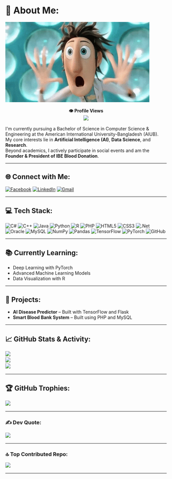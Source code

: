 

# 💫 About Me:

<img src="Wow-gif.gif" width="450"/>
<p align="center">
  <b>👁️ Profile Views</b><br>
  <img src="https://visitcount.itsvg.in/api?id=Estiyak-rubs&icon=9&color=11" />
</p>

I'm currently pursuing a Bachelor of Science in Computer Science & Engineering at the American International University-Bangladesh (AIUB).  
My core interests lie in **Artificial Intelligence (AI)**, **Data Science**, and **Research**.  
Beyond academics, I actively participate in social events and am the **Founder & President of IBE Blood Donation**.

---

## 🌐 Connect with Me:
[![Facebook](https://img.shields.io/badge/Facebook-%231877F2.svg?logo=Facebook&logoColor=white)](https://facebook.com/ER2502) 
[![LinkedIn](https://img.shields.io/badge/LinkedIn-%230077B5.svg?logo=linkedin&logoColor=white)](https://linkedin.com/in/estiyak-rubaiat) 
[![Gmail](https://img.shields.io/badge/Email-D14836?logo=gmail&logoColor=white)](mailto:estiyak.rubaiat25@gmail.com)

---

## 💻 Tech Stack:
![C#](https://img.shields.io/badge/c%23-%23239120.svg?style=for-the-badge&logo=csharp&logoColor=white) 
![C++](https://img.shields.io/badge/c++-%2300599C.svg?style=for-the-badge&logo=c%2B%2B&logoColor=white) 
![Java](https://img.shields.io/badge/java-%23ED8B00.svg?style=for-the-badge&logo=openjdk&logoColor=white) 
![Python](https://img.shields.io/badge/python-3670A0?style=for-the-badge&logo=python&logoColor=ffdd54) 
![R](https://img.shields.io/badge/r-%23276DC3.svg?style=for-the-badge&logo=r&logoColor=white) 
![PHP](https://img.shields.io/badge/php-%23777BB4.svg?style=for-the-badge&logo=php&logoColor=white) 
![HTML5](https://img.shields.io/badge/html5-%23E34F26.svg?style=for-the-badge&logo=html5&logoColor=white) 
![CSS3](https://img.shields.io/badge/css3-%231572B6.svg?style=for-the-badge&logo=css3&logoColor=white) 
![.Net](https://img.shields.io/badge/.NET-5C2D91?style=for-the-badge&logo=.net&logoColor=white) 
![Oracle](https://img.shields.io/badge/Oracle-F80000?style=for-the-badge&logo=oracle&logoColor=white) 
![MySQL](https://img.shields.io/badge/mysql-4479A1.svg?style=for-the-badge&logo=mysql&logoColor=white) 
![NumPy](https://img.shields.io/badge/numpy-%23013243.svg?style=for-the-badge&logo=numpy&logoColor=white) 
![Pandas](https://img.shields.io/badge/pandas-%23150458.svg?style=for-the-badge&logo=pandas&logoColor=white) 
![TensorFlow](https://img.shields.io/badge/TensorFlow-%23FF6F00.svg?style=for-the-badge&logo=TensorFlow&logoColor=white) 
![PyTorch](https://img.shields.io/badge/PyTorch-%23EE4C2C.svg?style=for-the-badge&logo=PyTorch&logoColor=white) 
![GitHub](https://img.shields.io/badge/github-%23121011.svg?style=for-the-badge&logo=github&logoColor=white)

---

## 📚 Currently Learning:
- Deep Learning with PyTorch
- Advanced Machine Learning Models
- Data Visualization with R

---

## 🚀 Projects:
- **AI Disease Predictor** – Built with TensorFlow and Flask  
- **Smart Blood Bank System** – Built using PHP and MySQL

---

## 📈 GitHub Stats & Activity:
![](https://github-readme-stats.vercel.app/api?username=Estiyak-rubs&theme=blue_navy&hide_border=false&include_all_commits=true&count_private=true)  
![](https://github-readme-streak-stats.herokuapp.com/?user=Estiyak-rubs&theme=blue_navy&hide_border=false)  
![](https://github-readme-stats.vercel.app/api/top-langs/?username=Estiyak-rubs&theme=blue_navy&hide_border=false&include_all_commits=true&count_private=true&layout=compact)

---

## 🏆 GitHub Trophies:
![](https://github-profile-trophy.vercel.app/?username=Estiyak-rubs&theme=solarized-dark&no-frame=false&no-bg=false&margin-w=4)

---

### ✍️ Dev Quote:
![](https://quotes-github-readme.vercel.app/api?type=horizontal&theme=tokyonight)

---

### 🔝 Top Contributed Repo:
![](https://github-contributor-stats.vercel.app/api?username=Estiyak-rubs&limit=5&theme=shadow_red&combine_all_yearly_contributions=true)

---

<!-- Proudly created with GPRM ( https://gprm.itsvg.in ) -->
